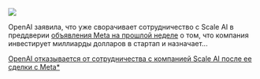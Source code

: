 <!--2025-06-19 14:41:23-->
<div class="yb">
  <div class="rss habr"><img src="https://habrastorage.org/getpro/habr/upload_files/107/996/c9b/107996c9b16754743dca36245c6c1573.jpg" /><p>OpenAI заявила, что уже сворачивает сотрудничество с Scale AI в преддверии&nbsp;<a href="https://techcrunch.com/2025/06/13/scale-ai-confirms-significant-investment-from-meta-says-ceo-alexandr-wang-is-leaving/" rel="noopener noreferrer nofollow">объявления Meta на прошлой неделе</a>&nbsp;о том, что компания инвестирует миллиарды долларов в стартап и назначает... <p class="titl"><a href="https://habr.com/ru/companies/bothub/news/919998/?utm_source=habrahabr&utm_medium=rss&utm_campaign=919998">OpenAI отказывается от сотрудничества с компанией Scale AI после ее сделки с Meta*</a></p></div>
</div>
